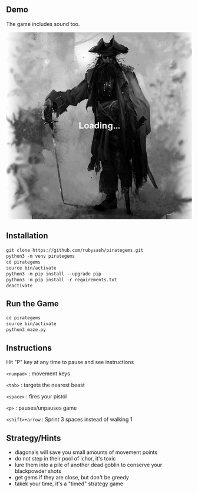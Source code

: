 ## Demo

The game includes sound too.

![](https://github.com/rubysash/pirategems/blob/main/monsters.v18b.gif?raw=true)

## Installation
```
git clone https://github.com/rubysash/pirategems.git
python3 -m venv pirategems
cd pirategems
source bin/activate
python3 -m pip install --upgrade pip
python3 -m pip install -r requirements.txt
deactivate
```
## Run the Game

```
cd pirategems
source bin/activate
python3 maze.py
```

## Instructions

Hit "P" key at any time to pause and see instructions

`<numpad>`
:   movement keys

`<tab>`
:   targets the nearest beast

`<space>`
:   fires your pistol

`<p>`
:   pauses/unpauses game

`<shift>+arrow`
:   Sprint 3 spaces instead of walking 1


## Strategy/Hints

* diagonals will save you small amounts of movement points
* do not step in their pool of ichor, it's toxic
* lure them into a pile of another dead goblin to conserve your blackpowder shots
* get gems if they are close, but don't be greedy
* takek your time, it's a "timed" strategy game